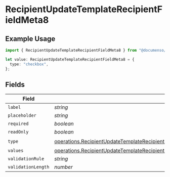# RecipientUpdateTemplateRecipientFieldMeta8

## Example Usage

```typescript
import { RecipientUpdateTemplateRecipientFieldMeta8 } from "@documenso/sdk-typescript/models/operations";

let value: RecipientUpdateTemplateRecipientFieldMeta8 = {
  type: "checkbox",
};
```

## Fields

| Field                                                                                                                                                                                                                                                                | Type                                                                                                                                                                                                                                                                 | Required                                                                                                                                                                                                                                                             | Description                                                                                                                                                                                                                                                          |
| -------------------------------------------------------------------------------------------------------------------------------------------------------------------------------------------------------------------------------------------------------------------- | -------------------------------------------------------------------------------------------------------------------------------------------------------------------------------------------------------------------------------------------------------------------- | -------------------------------------------------------------------------------------------------------------------------------------------------------------------------------------------------------------------------------------------------------------------- | -------------------------------------------------------------------------------------------------------------------------------------------------------------------------------------------------------------------------------------------------------------------- |
| `label`                                                                                                                                                                                                                                                              | *string*                                                                                                                                                                                                                                                             | :heavy_minus_sign:                                                                                                                                                                                                                                                   | N/A                                                                                                                                                                                                                                                                  |
| `placeholder`                                                                                                                                                                                                                                                        | *string*                                                                                                                                                                                                                                                             | :heavy_minus_sign:                                                                                                                                                                                                                                                   | N/A                                                                                                                                                                                                                                                                  |
| `required`                                                                                                                                                                                                                                                           | *boolean*                                                                                                                                                                                                                                                            | :heavy_minus_sign:                                                                                                                                                                                                                                                   | N/A                                                                                                                                                                                                                                                                  |
| `readOnly`                                                                                                                                                                                                                                                           | *boolean*                                                                                                                                                                                                                                                            | :heavy_minus_sign:                                                                                                                                                                                                                                                   | N/A                                                                                                                                                                                                                                                                  |
| `type`                                                                                                                                                                                                                                                               | [operations.RecipientUpdateTemplateRecipientFieldMetaTemplatesRecipientsResponse200ApplicationJSONResponseBodyFields8Type](../../models/operations/recipientupdatetemplaterecipientfieldmetatemplatesrecipientsresponse200applicationjsonresponsebodyfields8type.md) | :heavy_check_mark:                                                                                                                                                                                                                                                   | N/A                                                                                                                                                                                                                                                                  |
| `values`                                                                                                                                                                                                                                                             | [operations.RecipientUpdateTemplateRecipientFieldMetaTemplatesRecipientsValues](../../models/operations/recipientupdatetemplaterecipientfieldmetatemplatesrecipientsvalues.md)[]                                                                                     | :heavy_minus_sign:                                                                                                                                                                                                                                                   | N/A                                                                                                                                                                                                                                                                  |
| `validationRule`                                                                                                                                                                                                                                                     | *string*                                                                                                                                                                                                                                                             | :heavy_minus_sign:                                                                                                                                                                                                                                                   | N/A                                                                                                                                                                                                                                                                  |
| `validationLength`                                                                                                                                                                                                                                                   | *number*                                                                                                                                                                                                                                                             | :heavy_minus_sign:                                                                                                                                                                                                                                                   | N/A                                                                                                                                                                                                                                                                  |